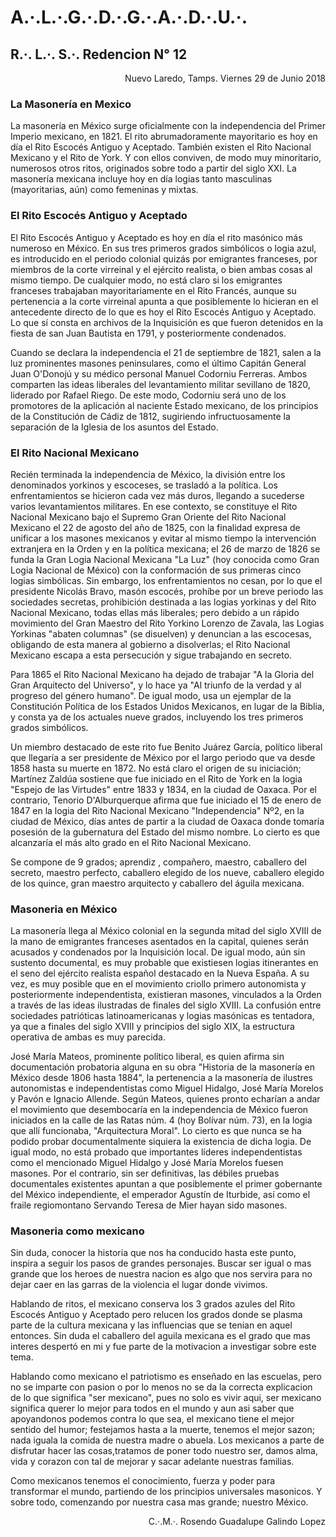 # **A.·.L.·.G.·.D.·.G.·.A.·.D.·.U.·.**
## **R.·. L.·. S.·. Redencion N° 12**
<div style="text-align: right"> Nuevo Laredo, Tamps. Viernes 29 de Junio 2018 </div>

### **La Masonería en Mexico**

La masonería en México surge oficialmente con la independencia del Primer Imperio mexicano, en 1821. El rito abrumadoramente mayoritario es hoy en día el Rito Escocés Antiguo y Aceptado. También existen el Rito Nacional Mexicano y el Rito de York. Y con ellos conviven, de modo muy minoritario, numerosos otros ritos, originados sobre todo a partir del siglo XXI. La masonería mexicana incluye hoy en día logias tanto masculinas (mayoritarias, aún) como femeninas y mixtas.

### **El Rito Escocés Antiguo y Aceptado**

El Rito Escocés Antiguo y Aceptado es hoy en día el rito masónico más numeroso en México. En sus tres primeros grados simbólicos o logia azul, es introducido en el periodo colonial quizás por emigrantes franceses, por miembros de la corte virreinal y el ejército realista, o bien ambas cosas al mismo tiempo. De cualquier modo, no está claro si los emigrantes franceses trabajaban mayoritariamente en el Rito Francés, aunque su pertenencia a la corte virreinal apunta a que posiblemente lo hicieran en el antecedente directo de lo que es hoy el Rito Escocés Antiguo y Aceptado. Lo que sí consta en archivos de la Inquisición es que fueron detenidos en la fiesta de san Juan Bautista en 1791, y posteriormente condenados.

Cuando se declara la independencia el 21 de septiembre de 1821, salen a la luz prominentes masones peninsulares, como el último Capitán General Juan O'Donojú y su médico personal Manuel Codorniu Ferreras. Ambos comparten las ideas liberales del levantamiento militar sevillano de 1820, liderado por Rafael Riego. De este modo, Codorniu será uno de los promotores de la aplicación al naciente Estado mexicano, de los principios de la Constitución de Cádiz de 1812, sugiriendo infructuosamente la separación de la Iglesia de los asuntos del Estado.

### **El Rito Nacional Mexicano**

Recién terminada la independencia de México, la división entre los denominados yorkinos y escoceses, se trasladó a la política. Los enfrentamientos se hicieron cada vez más duros, llegando a sucederse varios levantamientos militares. En ese contexto, se constituye el Rito Nacional Mexicano bajo el Supremo Gran Oriente del Rito Nacional Mexicano el 22 de agosto del año de 1825, con la finalidad expresa de unificar a los masones mexicanos y evitar al mismo tiempo la intervención extranjera en la Orden y en la política mexicana; el 26 de marzo de 1826 se funda la Gran Logia Nacional Mexicana "La Luz" (hoy conocida como Gran Logia Nacional de México) con la conformación de sus primeras cinco logias simbólicas. Sin embargo, los enfrentamientos no cesan, por lo que el presidente Nicolás Bravo, masón escocés, prohíbe por un breve periodo las sociedades secretas, prohibición destinada a las logias yorkinas y del Rito Nacional Mexicano, todas ellas más liberales; pero debido a un rápido movimiento del Gran Maestro del Rito Yorkino Lorenzo de Zavala, las Logias Yorkinas "abaten columnas" (se disuelven) y denuncian a las escocesas, obligando de esta manera al gobierno a disolverlas; el Rito Nacional Mexicano escapa a esta persecución y sigue trabajando en secreto.

Para 1865 el Rito Nacional Mexicano ha dejado de trabajar "A la Gloria del Gran Arquitecto del Universo", y lo hace ya "Al triunfo de la verdad y al progreso del género humano". De igual modo, usa un ejemplar de la Constitución Política de los Estados Unidos Mexicanos, en lugar de la Biblia, y consta ya de los actuales nueve grados, incluyendo los tres primeros grados simbólicos.

Un miembro destacado de este rito fue Benito Juárez García, político liberal que llegaría a ser presidente de México por el largo periodo que va desde 1858 hasta su muerte en 1872. No está claro el origen de su iniciación; Martínez Zaldúa sostiene que fue iniciado en el Rito de York en la logia "Espejo de las Virtudes" entre 1833 y 1834, en la ciudad de Oaxaca. Por el contrario, Tenorio D'Alburquerque afirma que fue iniciado el 15 de enero de 1847 en la logia del Rito Nacional Mexicano "Independencia" Nº2, en la ciudad de México, días antes de partir a la ciudad de Oaxaca donde tomaría posesión de la gubernatura del Estado del mismo nombre. Lo cierto es que alcanzaría el más alto grado en el Rito Nacional Mexicano.

Se compone de 9 grados; aprendiz , compañero, maestro, caballero del secreto, maestro perfecto, caballero elegido de los nueve, caballero elegido de los quince, gran maestro arquitecto y caballero del águila mexicana.

### **Masoneria en México**

La masonería llega al México colonial en la segunda mitad del siglo XVIII de la mano de emigrantes franceses asentados en la capital, quienes serán acusados y condenados por la Inquisición local. De igual modo, aún sin sustento documental, es muy probable que existiesen logias itinerantes en el seno del ejército realista español destacado en la Nueva España. A su vez, es muy posible que en el movimiento criollo primero autonomista y posteriormente independentista, existieran masones, vinculados a la Orden a través de las ideas ilustradas de finales del siglo XVIII.​ La confusión entre sociedades patrióticas latinoamericanas y logias masónicas es tentadora, ya que a finales del siglo XVIII y principios del siglo XIX, la estructura operativa de ambas es muy parecida.

José María Mateos, prominente político liberal, es quien afirma sin documentación probatoria alguna en su obra "Historia de la masonería en México desde 1806 hasta 1884", la pertenencia a la masonería de ilustres autonomistas e independentistas como Miguel Hidalgo, José María Morelos y Pavón e Ignacio Allende. Según Mateos, quienes pronto echarían a andar el movimiento que desembocaría en la independencia de México fueron iniciados en la calle de las Ratas núm. 4 (hoy Bolívar núm. 73), en la logia que allí funcionaba, "Arquitectura Moral". Lo cierto es que nunca se ha podido probar documentalmente siquiera la existencia de dicha logia. De igual modo, no está probado que importantes líderes independentistas como el mencionado Miguel Hidalgo y José María Morelos fuesen masones. Por el contrario, sin ser definitivas, las débiles pruebas documentales existentes apuntan a que posiblemente el primer gobernante del México independiente, el emperador Agustín de Iturbide, así como el fraile regiomontano Servando Teresa de Mier hayan sido masones.

### **Masoneria como mexicano**

Sin duda, conocer la historia que nos ha conducido hasta este punto, inspira a seguir los pasos de grandes personajes. Buscar ser igual o mas grande que los heroes de nuestra nacion es algo que nos servira para no dejar caer en las garras de la violencia el lugar donde vivimos.

Hablando de ritos, el mexicano conserva los 3 grados azules del Rito Escocés Antiguo y Aceptado pero relucen los grados donde se plasma parte de la cultura mexicana y las influencias que se tenian en aquel entonces. Sin duda el caballero del aguila mexicana es el grado que mas interes despertó en mi y fue parte de la motivacion a investigar sobre este tema.

Hablando como mexicano el patriotismo es enseñado en las escuelas, pero no se imparte con pasion o por lo menos no se da la correcta explicacion de lo que significa "ser mexicano", pues no solo es vivir aqui, ser mexicano significa querer lo mejor para todos en el mundo y aun asi saber que apoyandonos podemos contra lo que sea, el mexicano tiene el mejor sentido del humor; festejamos hasta a la muerte, tenemos el mejor sazon; nada iguala la comida de nuestra madre o abuela. Los mexicanos a parte de disfrutar hacer las cosas,tratamos de poner todo nuestro ser, damos alma, vida y corazon con tal de mejorar y sacar adelante nuestras familias.

Como mexicanos tenemos el conocimiento, fuerza y poder para transformar el mundo, partiendo de los principios universales masonicos. Y sobre todo, comenzando por nuestra casa mas grande; nuestro México.

<div style="text-align: right"> C.·.M.·. Rosendo Guadalupe Galindo Lopez </div>

